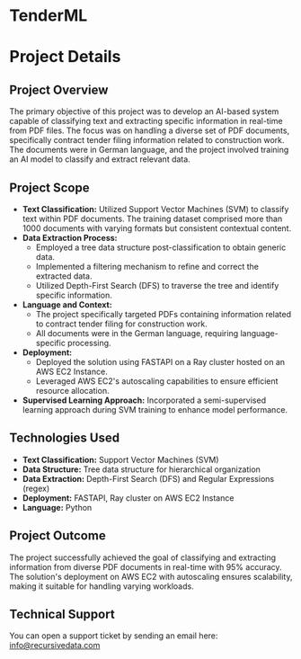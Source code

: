 # TenderML
<h1>Project Details</h1>

<h2>Project Overview</h2>
<p>The primary objective of this project was to develop an AI-based system capable of classifying text and extracting specific information in real-time from PDF files. The focus was on handling a diverse set of PDF documents, specifically contract tender filing information related to construction work. The documents were in German language, and the project involved training an AI model to classify and extract relevant data.</p>

<h2>Project Scope</h2>
<ul>
    <li><strong>Text Classification:</strong> Utilized Support Vector Machines (SVM) to classify text within PDF documents. The training dataset comprised more than 1000 documents with varying formats but consistent contextual content.</li>
    <li><strong>Data Extraction Process:</strong>
        <ul>
            <li>Employed a tree data structure post-classification to obtain generic data.</li>
            <li>Implemented a filtering mechanism to refine and correct the extracted data.</li>
            <li>Utilized Depth-First Search (DFS) to traverse the tree and identify specific information.</li>
        </ul>
    </li>
    <li><strong>Language and Context:</strong>
        <ul>
            <li>The project specifically targeted PDFs containing information related to contract tender filing for construction work.</li>
            <li>All documents were in the German language, requiring language-specific processing.</li>
        </ul>
    </li>
    <li><strong>Deployment:</strong>
        <ul>
            <li>Deployed the solution using FASTAPI on a Ray cluster hosted on an AWS EC2 Instance.</li>
            <li>Leveraged AWS EC2's autoscaling capabilities to ensure efficient resource allocation.</li>
        </ul>
    </li>
    <li><strong>Supervised Learning Approach:</strong> Incorporated a semi-supervised learning approach during SVM training to enhance model performance.</li>
</ul>

<h2>Technologies Used</h2>
<ul>
    <li><strong>Text Classification:</strong> Support Vector Machines (SVM)</li>
    <li><strong>Data Structure:</strong> Tree data structure for hierarchical organization</li>
    <li><strong>Data Extraction:</strong> Depth-First Search (DFS) and Regular Expressions (regex)</li>
    <li><strong>Deployment:</strong> FASTAPI, Ray cluster on AWS EC2 Instance</li>
    <li><strong>Language:</strong> Python</li>
</ul>

<h2>Project Outcome</h2>
<p>The project successfully achieved the goal of classifying and extracting information from diverse PDF documents in real-time with 95% accuracy. The solution's deployment on AWS EC2 with autoscaling ensures scalability, making it suitable for handling varying workloads.</p>

<h2>
    Technical Support
</h2>
<p>
    You can open a support ticket by sending an email here: <a href="mailto:info@recursivedata.com" title="Open Support Ticket">
        info@recursivedata.com
    </a>
</p>

